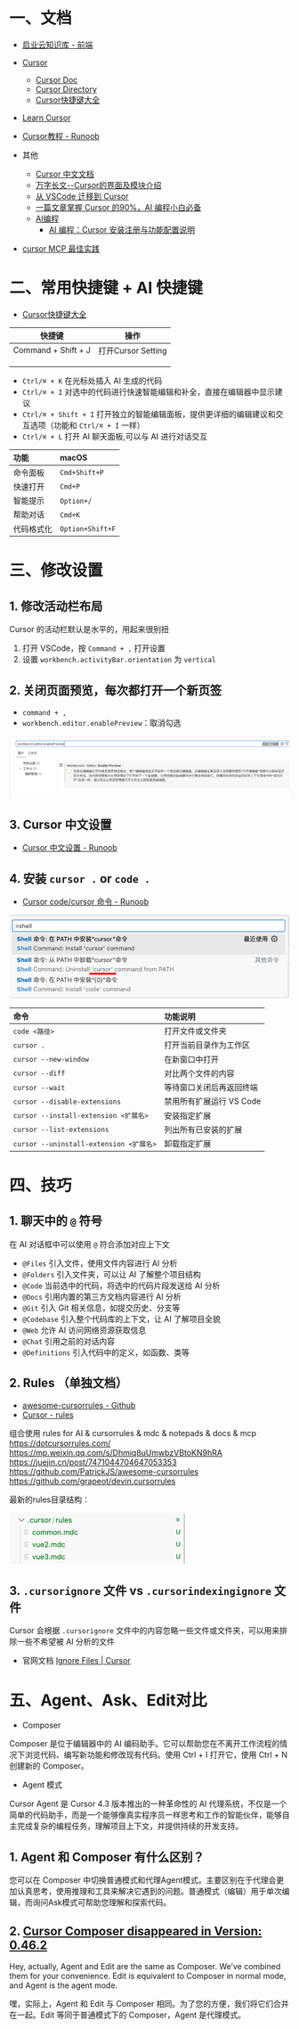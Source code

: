 # 一、文档

* [启业云知识库 - 前端](https://blogqpaas.yuque.com/org-wiki-blogqpaas-xgx00y/me4ydl/ywzv54v1rimc9r4g)

* [Cursor](https://www.cursor.com/cn)

    * [Cursor Doc](https://docs.cursor.com/get-started/welcome)
    * [Cursor Directory](https://cursor.directory/)
    * [Cursor快捷键大全](https://learn-cursor.com/shortcuts/)

* [Learn Cursor](https://learn-cursor.com/wiki/user-guide/programming-basics-for-beginners)

* [Cursor教程 - Runoob](https://www.runoob.com/cursor/cursor-tutorial.html)

* 其他

    * [Cursor 中文文档](https://cursor.qiannianlu.com/docs/)
    * [万字长文--Cursor的界面及模块介绍](https://zhuanlan.zhihu.com/p/26745647855)
    * [从 VSCode 迁移到 Cursor](https://github.com/maomao1996/daily-notes/issues/50)
    * [一篇文章掌握 Cursor 的90%，AI 编程小白必备](https://mp.weixin.qq.com/s/YC_DCCYZZ_CUMoqbJoWmOA)
    * [AI编程](https://www.zhihu.com/column/c_1536659763614322688)
        * [AI 编程：Cursor 安装注册与功能配置说明](https://zhuanlan.zhihu.com/p/15907515516)



* [cursor MCP 最佳实践](https://blogqpaas.yuque.com/rpsdfh/ans9sm/uqzgar97ztrg7fud)





# 二、常用快捷键 + AI 快捷键

* [Cursor快捷键大全](https://learn-cursor.com/shortcuts/)

| 快捷键              | 操作               |
| ------------------- | ------------------ |
| Command + Shift + J | 打开Cursor Setting |
|                     |                    |
|                     |                    |
|                     |                    |



- `Ctrl/⌘ + K` 在光标处插入 AI 生成的代码
- `Ctrl/⌘ + I` 对选中的代码进行快速智能编辑和补全，直接在编辑器中显示建议
- `Ctrl/⌘ + Shift + I` 打开独立的智能编辑面板，提供更详细的编辑建议和交互选项（功能和 `Ctrl/⌘ + I` 一样）
- `Ctrl/⌘ + L` 打开 AI 聊天面板,可以与 AI 进行对话交互



| 功能       | macOS            |
| :--------- | :--------------- |
| 命令面板   | `Cmd+Shift+P`    |
| 快速打开   | `Cmd+P`          |
| 智能提示   | `Option+/`       |
| 帮助对话   | `Cmd+K`          |
| 代码格式化 | `Option+Shift+F` |



# 三、修改设置

## 1. 修改活动栏布局

Cursor 的活动栏默认是水平的，用起来很别扭

1. 打开 VSCode，按 `Command + ,` 打开设置
2. 设置 `workbench.activityBar.orientation` 为 `vertical`



## 2. 关闭页面预览，每次都打开一个新页签

* `command + ,`
* `workbench.editor.enablePreview`：取消勾选

![](images/001.png)



## 3. Cursor 中文设置

* [Cursor 中文设置 - Runoob](https://www.runoob.com/cursor/cursor-extensions-chinese.html)



## 4. 安装 `cursor .`  or `code .`

* [Cursor code/cursor 命令 - Runoob](https://www.runoob.com/cursor/cursor-cursor-command.html)

![](images/002.png)

| 命令                                    | 功能说明                 |
| :-------------------------------------- | :----------------------- |
| `code <路径>`                           | 打开文件或文件夹         |
| `cursor .`                              | 打开当前目录作为工作区   |
| `cursor --new-window`                   | 在新窗口中打开           |
| `cursor --diff`                         | 对比两个文件的内容       |
| `cursor --wait`                         | 等待窗口关闭后再返回终端 |
| `cursor --disable-extensions`           | 禁用所有扩展运行 VS Code |
| `cursor --install-extension <扩展名>`   | 安装指定扩展             |
| `cursor --list-extensions`              | 列出所有已安装的扩展     |
| `cursor --uninstall-extension <扩展名>` | 卸载指定扩展             |



# 四、技巧

## 1. 聊天中的 `@` 符号

在 AI 对话框中可以使用 `@` 符合添加对应上下文

- `@Files` 引入文件，使用文件内容进行 AI 分析
- `@Folders` 引入文件夹，可以让 AI 了解整个项目结构
- `@Code` 当前选中的代码，将选中的代码片段发送给 AI 分析
- `@Docs` 引用内置的第三方文档内容进行 AI 分析
- `@Git` 引入 Git 相关信息，如提交历史、分支等
- `@Codebase` 引入整个代码库的上下文，让 AI 了解项目全貌
- `@Web` 允许 AI 访问网络资源获取信息
- `@Chat` 引用之前的对话内容
- `@Definitions` 引入代码中的定义，如函数、类等





## 2. Rules （单独文档）

* [awesome-cursorrules - Github](https://github.com/PatrickJS/awesome-cursorrules)
* [Cursor - rules](https://cursor.directory/rules)

组合使用 rules for AI & cursorrules & mdc & notepads & docs & mcp
https://dotcursorrules.com/
https://mp.weixin.qq.com/s/Dhmiq8uUmwbzVBtoKN9hRA
https://juejin.cn/post/7471044704647053353
https://github.com/PatrickJS/awesome-cursorrules
https://github.com/grapeot/devin.cursorrules



最新的rules目录结构：

![](images/003.png)





## 3. `.cursorignore` 文件 vs `.cursorindexingignore` 文件

Cursor 会根据 `.cursorignore` 文件中的内容忽略一些文件或文件夹，可以用来排除一些不希望被 AI 分析的文件

- 官网文档 [Ignore Files | Cursor](https://docs.cursor.com/context/ignore-files)





# 五、Agent、Ask、Edit对比

* Composer

Composer 是位于编辑器中的 AI 编码助手。它可以帮助您在不离开工作流程的情况下浏览代码、编写新功能和修改现有代码。使用 Ctrl + I 打开它，使用 Ctrl + N 创建新的 Composer。　

* Agent 模式

Cursor Agent 是 Cursor 4.3 版本推出的一种革命性的 AI 代理系统，不仅是一个简单的代码助手，而是一个能够像真实程序员一样思考和工作的智能伙伴，能够自主完成复杂的编程任务，理解项目上下文，并提供持续的开发支持。　



## 1. Agent 和 Composer 有什么区别？

您可以在 Composer 中切换普通模式和代理Agent模式。主要区别在于代理会更加认真思考，使用推理和工具来解决它遇到的问题。普通模式（编辑）用于单次编辑，而询问Ask模式可帮助您理解和探索代码。



## 2. [Cursor Composer disappeared in Version: 0.46.2](https://forum.cursor.com/t/cursor-composer-disappeared-in-version-0-46-2/53798)

Hey, actually, Agent and Edit are the same as Composer. We’ve combined them for your convenience. Edit is equivalent to Composer in normal mode, and Agent is the agent mode.

嘿，实际上，Agent 和 Edit 与 Composer 相同。为了您的方便，我们将它们合并在一起。Edit 等同于普通模式下的 Composer，Agent 是代理模式。











